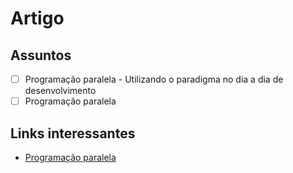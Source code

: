 # Artigo

## Assuntos

- [ ] Programação paralela - Utilizando o paradigma no dia a dia de desenvolvimento
- [ ] Programação paralela

## Links interessantes

- [Programação paralela](http://www.ic.unicamp.br/~cortes/mo601/trabalho_mo601/ivan_freitas_cap2/artigo.pdf)